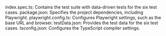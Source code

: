 index.spec.ts: Contains the test suite with data-driven tests for the six test cases.
package.json: Specifies the project dependencies, including Playwright.
playwright.config.ts: Configures Playwright settings, such as the base URL and browser.
testData.json: Provides the test data for the six test cases.
tsconfig.json: Configures the TypeScript compiler settings.
